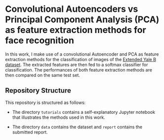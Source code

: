 # Convolutional Autoencoders vs Principal Component Analysis (PCA) as feature extraction methods for face recognition
In this work, I make use of a convolutional Autoencoder and PCA as feature extraction methods for the classification of images of the [Extended Yale B dataset](https://paperswithcode.com/dataset/extended-yale-b-1). The extracted features are then fed to a softmax classifier for classification. The performances of both feature extraction methods are then compared on the same test set.
## Repository Structure
This repository is structured as follows:
* The directory `tutorials` contains a self-explanatory Jupyter notebook that illustrates the methods used in this work.

* The directory `data` contains the dataset and `report` contains the submitted report.
